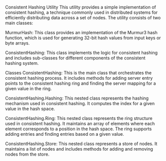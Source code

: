 Consistent Hashing Utility
This utility provides a simple implementation of consistent hashing, a technique commonly used in distributed systems for efficiently distributing data across a set of nodes. The utility consists of two main classes:

MurmurHash: This class provides an implementation of the Murmur3 hash function, which is used for generating 32-bit hash values from input keys or byte arrays.

ConsistentHashing: This class implements the logic for consistent hashing and includes sub-classes for different components of the consistent hashing system.

Classes
ConsistentHashing: This is the main class that orchestrates the consistent hashing process. It includes methods for adding server entry points to the consistent hashing ring and finding the server mapping for a given value in the ring.

ConsistentHashing.Hashing: This nested class represents the hashing mechanism used in consistent hashing. It computes the index for a given value in the hash space.

ConsistentHashing.Ring: This nested class represents the ring structure used in consistent hashing. It maintains an array of elements where each element corresponds to a position in the hash space. The ring supports adding entries and finding entries based on a given value.

ConsistentHashing.Store: This nested class represents a store of nodes. It maintains a list of nodes and includes methods for adding and removing nodes from the store.
